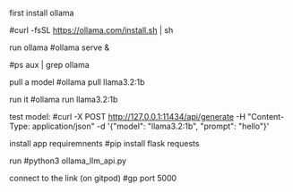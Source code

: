 first install ollama 

#curl -fsSL https://ollama.com/install.sh | sh

run ollama
#ollama serve &

#ps aux | grep ollama

pull a model
#ollama pull llama3.2:1b

run it
#ollama run llama3.2:1b

test model:
#curl -X POST http://127.0.0.1:11434/api/generate -H "Content-Type: application/json" -d '{"model": "llama3.2:1b", "prompt": "hello"}'

install app requiremnents
#pip install flask requests

run
#python3 ollama_llm_api.py

connect to the link (on gitpod)
#gp port 5000

